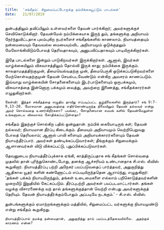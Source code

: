 ```yaml
---
title:  'சங்கீதம்: சிறுமைப்பட்டோருக்கு நம்பிக்கையூட்டும் பாடல்கள்'
date:   21/07/2019
---
```


துன்பத்திலும் தவிப்பிலும் உள்ளவர்களை தேவன் பார்க்கிறார்; அவர்களுக்குச் செவிகொடுக்கிறார். தேவன்மேல் நம்பிக்கையாக இருந் தும், தங்களுக்கு அநியாயம் நேர்ந்துவிட்டதாக புலம்புகிற நபர்களைச் சங்கீதங்களில் காணலாம். நியாயத்தையும் நன்மையையும் தேவவல்ல மையையும்விட அநியாயமும் ஒடுக்குதலும் மேலோங்கிவிடும்போலத் தெரிவதாகவும், அனுபவிப்பதாகவும் பாடியிருக்கிறார்கள்.

இதே பாடல்களை இன்றும் பாடுகிறவர்கள் இருக்கிறார்கள். ஆனால், இவர்கள் வாழ்க்கையிலும் விசுவாசத்திலும் தோல்வி இருக் காது; நம்பிக்கை இருக்கும். காலதாமதத்திற்குமுன், தீமைவெல்வதற்கு முன், தீமைபெருகி ஒடுக்கப்படுகிறவர்களை மேற்கொள்வதற்குமுன் தேவன் செயல்படவேண்டும் என்கிற அவசரம் காணப்படும். இவ்வாறு வாழ்க்கையின் சோதனைகளையும் இடர்பாடுகளையும் ஒருபக்கமும், விசுவாசத்தை இன்னொரு பக்கமும் வைத்து, அவற்றை இணைத்து, சங்கீதக்காரர்கள் எழுதுகிறார்கள்.

`கேள்வி: இந்தச் சங்கீதத்தை எழுதிய தாவீது எப்படிப்பட்ட சூழ்நிலைகளில் இருந்தார்? சங் 9:7-9,13-20. மோசமான அனுபவத்தை எதிர்கொண்டிருந்த நிலையிலும் தேவன் நல்லவர் என்று அவர் சொல்வதை உணர்கிறீர்களா? பயங்கர, சோதனையான சமயங் களில் தேவன்மேலுள்ள உங்களுடைய விசுவாசம் சோதிக்கப்பட்டுள்ளதா?`

சங்கீதம் இதற்குச் சொல்கிற பதில் ஒன்றுதான். நம்பிக் கையோடிருங் கள்; தேவன் நல்லவர்; நியாயமான தீர்ப்பு கிடைக்கும். தீமையும் அநியாயமும் வெற்றிபெறுவது போலத் தெரியலாம்; ஆனால் பாவி களையும் அநியாயக்காரர்களையும் தேவன் நியாயந்தீர்ப்பார். அவர்கள் தண்டிக்கப்படுவார்கள்; தீங்குக்கும் சிறுமைக்கும் ஆளானவர்கள் விடு விக்கப்பட்டு, புதுப்பிக்கப்படுவார்கள்.

தேவனுடைய நியாயத்தீர்ப்புக்காக ஏங்கி, காத்திருப்பதாக சங் கீதங்கள் சொல்வதை முதலில் தான் புரிந்துகொண்டபோது, தனக்கு ஆச்சரியம் உண்டானதாக சி.எஸ். லீவிஸ் கூறுகிறார். நியாயத்தீர்ப்பு பற்றி அநேகர் பயப்படுவதைப் பார்த்தவர், அதுகுறித்து ஆதிகால யூதர் களின் கண்ணோட்டம் எப்படியிருந்ததென ஆராய்ந்து, எழுதுகிறார்: ‘தங்கள் பக்கம் நியாயமிருந்தும், தங்கள் உடைமைகளை எல்லாம் பறிகொடுத்தவர்களின் முறையீடு இறுதியில் கேட்கப்படும். தீர்ப்புபற்றி அவர்கள் பயப்படமாட்டார்கள். தங்கள் வழக்கு விசாரணைக்கு வந் தால் தங்களுக்குத்தான் வெற்றி என்பது அவர்களுக்குத் தெரியும்.  தேவன் நியாயத்தீர்க்கும்போதும் அப்படியே நடக்கும்.’ - சி.எஸ். லீவிஸ்.

துன்பங்களுக்கும் ஏமாற்றங்களுக்கும் மத்தியில், சிறுமைப்பட்ட வர்களுக்கு நியாயமுண்டு என்று சங்கீதம் கூறுகிறது.

`நியாயத்தீர்ப்பால் நமக்கு நன்மைதான், அதுகுறித்து நாம் பயப்படத்தேவையில்லை. அதற்குக் காரணம் என்ன?`